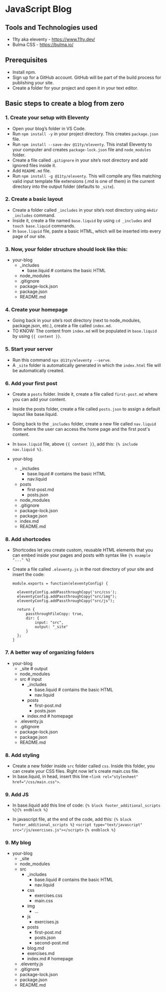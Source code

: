 # JavaScript Blog

## Tools and Technologies used
- 11ty aka eleventy - https://www.11ty.dev/
- Bulma CSS - https://bulma.io/

## Prerequisites
- Install npm.
- Sign up for a GitHub account. GitHub will be part of the build process for publishing your site.
- Create a folder for your project and open it in your text editor.

## Basic steps to create a blog from zero

### 1. Create your setup with Eleventy
- Open your blog’s folder in VS Code.
- Run ``npm install -y`` in your project directory. This creates ``package.json`` file.
- Run ``npm install --save-dev @11ty/eleventy``. This install Eleventy to your computer and creates ``package-lock.json`` file and ``node_modules`` folder.
- Create a file called ``.gitignore`` in your site’s root directory and add ignored files inside it.
- Add ``README.md`` file.
- Run ``npm install -g @11ty/eleventy``. This will compile any files matching valid input template file extensions (.md is one of them) in the current directory into the output folder (defaults to ``_site``).

### 2. Create a basic layout
- Create a folder called ``_includes`` in your site’s root directory using ``mkdir _includes`` command.
- Inside it, create a file named ``base.liquid`` by using ``cd _includes`` and ``touch base.liquid`` commands.
- In ``base.liquid`` file, paste a basic HTML, which will be inserted into every page of our site.

### 3. Now, your folder structure should look like this:
- your-blog
    - _includes
        - base.liquid   # contains the basic HTML 
    - node_modules     
    - .gitignore
    - package-lock.json 
    - package.json      
    - README.md

### 4. Create your homepage
- Going back in your site’s root directory (next to node_modules, package.json, etc.), create a file called ``index.md``.
- TO KNOW: The content from ``index.md`` will be populated in ``base.liquid`` by using ``{{ content }}``.

### 5. Start your server
- Run this command ``npx @11ty/eleventy --serve``. 
- A ``_site`` folder is automatically generated in which the ``index.html`` file will be automatically created.

### 6. Add your first post
- Create a ``posts`` folder. Inside it, create a file called ``first-post.md`` where you can add your content.
- Inside the posts folder, create a file called ``posts.json`` to assign a default layout like base.liquid.
- Going back to the ``_includes`` folder, create a new file called ``nav.liquid`` from where the user can access the home page and the first post's content.
- In ``base.liquid`` file, above ``{{ content }}``, add this: ``{% include nav.liquid %}``.

- your-blog
    - _includes
        - base.liquid   # contains the basic HTML
        - nav.liquid
    - posts
        - first-post.md
        - posts.json 
    - node_modules     
    - .gitignore
    - package-lock.json 
    - package.json
    - index.md      
    - README.md

### 8. Add shortcodes
- Shortcodes let you create custom, reusable HTML elements that you can embed inside your pages and posts with syntax like ``{% example "..." %}``
- Create a file called ``.eleventy.js`` in the root directory of your site and insert the code:
    
    
      module.exports = function(eleventyConfig) {
        
        eleventyConfig.addPassthroughCopy('src/css');
        eleventyConfig.addPassthroughCopy("src/img");
        eleventyConfig.addPassthroughCopy("src/js");

        return {
            passthroughFileCopy: true,
            dir: {
                input: "src",
                output: "_site"
            }
        };
      }

### 7. A better way of organizing folders
- your-blog
    - _site                  # output
    - node_modules
    - src                    # input
        - _includes
            - base.liquid    # contains the basic HTML
            - nav.liquid
        - posts
            - first-post.md
            - posts.json
        - index.md           # homepage
    - .eleventy.js
    - .gitignore
    - package-lock.json 
    - package.json      
    - README.md

### 8. Add styling
- Create a new folder inside ``src`` folder called ``css``. Inside this folder, you can create your CSS files. Right now let's create main.css file. 
- In base.liquid, in head, insert this line ``<link rel="stylesheet" href="/css/main.css">``.

### 9. Add JS
- In base.liquid add this line of code:
``{% block footer_additional_scripts %}{% endblock %}``

- In javascript file, at the end of the code, add this:
``{% block footer_additional_scripts %}``
  ``<script type="text/javascript" src="/js/exercises.js"></script>``
``{% endblock %}``

### 9. My blog
- your-blog
    - _site
    - node_modules
    - src
        - _includes
            - base.liquid    # contains the basic HTML
            - nav.liquid
        - css
            - exercises.css
            - main.css
        - img
            - ...
        - js
            - exercises.js
        - posts
            - first-post.md
            - posts.json
            - second-post.md
        - blog.md
        - exercises.md
        - index.md           # homepage
    - .eleventy.js
    - .gitignore
    - package-lock.json 
    - package.json      
    - README.md
